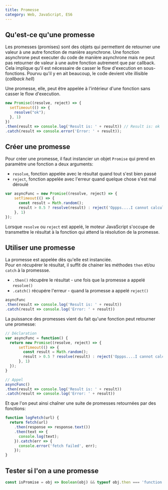 ```yaml
---
title: Promesse
category: Web, JavaScript, ES6
---
```


## Qu'est-ce qu'une promesse

Les promesses (promises) sont des objets qui permettent de retourner une valeur à une autre fonction de manière asynchrone.
Une fonction asynchrone peut executer du code de manière asynchrone mais ne peut pas retourner de valeur à une autre fonction
autrement que par callback. Cela implique qu'il est nécessaire de casser le flow d'execution en sous-fonctions.
Pourvu qu'il y en ait beaucoup, le code devient vite illisible (*callback hell*)

Une promesse, elle, peut être appelée à l'intérieur d'une fonction sans casser le flow d'execution.

``` js
new Promise((resolve, reject) => {
  setTimeout(() => {
    resolve("ok");
  }, 1)
})
.then(result => console.log('Result is: ' + result)) // Result is: ok
.catch(result => console.error('Error: ' + result));
```

## Créer une promesse

Pour créer une promesse, il faut instancier un objet `Promise` qui prend en paramètre une fonction a deux arguments:
* `resolve`, fonction appelée avec le résultat quand tout s'est bien passé
* `reject`, fonction appelée avec l'erreur quand quelque chose s'est mal déroulé

``` js
var asyncFunc = new Promise((resolve, reject) => {
    setTimeout(() => {
      const result = Math.random();
      result > 0.5 ? resolve(result) : reject('Oppps....I cannot calculate')
    }, 1)
});
```

Lorsque `resolve` ou `reject` est appelé, le moteur JavaScript s'occupe de transmettre le résultat à la fonction qui attend la résolution de la promesse.

## Utiliser une promesse

La promesse est appelée dès qu'elle est instanciée.  
Pour en récupérer le résultat, il suffit de chainer les méthodes `then` et/ou `catch` à la promessse.

* `.then()` récupére le résultat - une fois que la promesse a appelé `resolve()`
* `.catch()` récupére l'erreur - quand la promesse a appelé `reject()`

``` js
asyncFunc
.then(result => console.log('Result is: ' + result))
.catch(result => console.log('Error: ' + result))
```

La puissance des promesses vient du fait qu'une fonction peut retourner une promesse:

``` js
// Déclaration
var asyncFunc = function() {
  return new Promise((resolve, reject) => {
      setTimeout(() => {
        const result = Math.random();
        result > 0.5 ? resolve(result) : reject('Oppps....I cannot calculate')
      }, 1)
  });
}

// Appel
asyncFunc()
.then(result => console.log('Result is: ' + result))
.catch(result => console.log('Error: ' + result))
```

Et que l'on peut ainsi chaîner une suite de promesses retournées par des fonctions:

``` js
function logFetch(url) {
  return fetch(url)
    .then(response => response.text())
    .then(text => {
      console.log(text);
    }).catch(err => {
      console.error('fetch failed', err);
    });
}
```

## Tester si l'on a une promesse

``` js
const isPromise = obj => Boolean(obj) && typeof obj.then === 'function';
```
